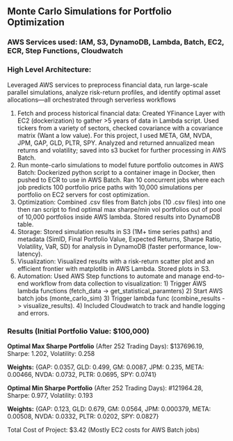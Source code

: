 ## Monte Carlo Simulations for Portfolio Optimization

### AWS Services used: IAM, S3, DynamoDB, Lambda, Batch, EC2, ECR, Step Functions, Cloudwatch
### High Level Architecture: 
Leveraged AWS services to preprocess financial data, run large-scale parallel simulations, analyze risk-return profiles, and identify optimal asset allocations—all orchestrated through serverless workflows
1. Fetch and process historical financial data: Created YFinance Layer with EC2 (dockerization) to gather >5 years of data in Lambda script. Used tickers from a variety of sectors, checked covariance with a covariance matrix (Want a low value). For this project, I used META, GM, NVDA, JPM, GAP, GLD, PLTR, SPY. Analyzed and returned annualized mean returns and volatility; saved into s3 bucket for further processing in AWS Batch.
2. Run monte-carlo simulations to model future portfolio outcomes in AWS Batch: Dockerized python script to a container image in Docker, then pushed to ECR to use in AWS Batch. Ran 10 concurrent jobs where each job predicts 100 portfolio price paths with 10,000 simulations per portfolio on EC2 servers for cost optimization.
3. Optimization: Combined .csv files from Batch jobs (10 .csv files) into one then ran script to find optimal max sharpe/min vol portfolios out of pool of 10,000 portfolios inside AWS lambda. Stored results into DynamoDB table.
4. Storage: Stored simulation results in S3 (1M+ time series paths) and metadata (SimID, Final Portfolio Value, Expected Returns, Sharpe Ratio, Volatility, VaR, SD) for analysis in DynamoDB (faster performance, low-latency).
5. Visualization: Visualized results with a risk-return scatter plot and an efficient frontier with matplotlib in AWS Lambda. Stored plots in S3.
6. Automation: Used AWS Step functions to automate and manage end-to-end workflow from data collection to visualization: 1) Trigger AWS lambda functions (fetch_data -> get_statistical_paramters) 2) Start AWS batch jobs (monte_carlo_sim) 3) Trigger lambda func (combine_results -> visualize_results). 4) Included Cloudwatch to track and handle logging and errors.

### Results (Initial Portfolio Value: $100,000)
**Optimal Max Sharpe Portfolio** (After 252 Trading Days): $137696.19, Sharpe: 1.202, Volatility: 0.258

**Weights:** {GAP: 0.0357, GLD: 0.499, GM: 0.0087, JPM: 0.235, META: 0.00466, NVDA: 0.0732, PLTR: 0.0695, SPY: 0.0741}

**Optimal Min Sharpe Portfolio** (After 252 Trading Days): #121964.28, Sharpe: 0.977, Volatility: 0.193

**Weights:** {GAP: 0.123, GLD: 0.679, GM: 0.0564, JPM: 0.000379, META: 0.00508, NVDA: 0.0332, PLTR: 0.0202, SPY: 0.0827}

Total Cost of Project: $3.42 (Mostly EC2 costs for AWS Batch jobs)


